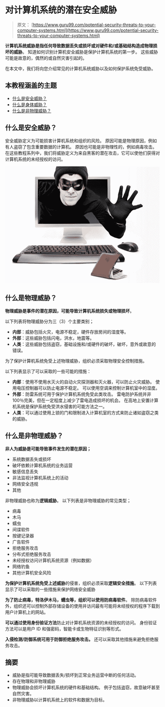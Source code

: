 # 对计算机系统的潜在安全威胁

> 原文： [https://www.guru99.com/potential-security-threats-to-your-computer-systems.html](https://www.guru99.com/potential-security-threats-to-your-computer-systems.html)

**计算机系统威胁是指任何导致数据丢失或损坏或对硬件和/或基础结构造成物理损坏的威胁**。 知道如何识别计算机安全威胁是保护计算机系统的第一步。 这些威胁可能是故意的，偶然的或自然灾害引起的。

在本文中，我们将向您介绍常见的计算机系统威胁以及如何保护系统免受威胁。

## 本教程涵盖的主题

*   [什么是安全威胁？](#1)
*   [什么是身体威胁？](#2)
*   [什么是非物理威胁？](#3)

## 什么是安全威胁？

安全威胁定义为可能损害计算机系统和组织的风险。 原因可能是物理原因，例如有人盗窃了包含重要数据的计算机。 原因也可能是非物理性的，例如病毒攻击。 在这些教程系列中，我们将威胁定义为来自黑客的潜在攻击，它可以使他们获得对计算机系统的未经授权的访问。

![Potential Security Threats To Your Computer Systems](img/656b7588120694ddde0b30e4e39a2479.png "Potential Security Threats To Your Computer Systems")

## 什么是物理威胁？

**物理威胁是事件的潜在原因，可能导致计算机系统损失或物理损坏**。

以下列表将物理威胁分为三（3）个主要类别；

*   **内部**：威胁包括火灾，电源不稳定，硬件存放房间的湿度等。
*   **外部**：这些威胁包括闪电，洪水，地震等。
*   **人类**：这些威胁包括盗窃，基础设施和/或硬件的破坏，破坏，意外或故意的错误。

为了保护计算机系统免受上述物理威胁，组织必须采取物理安全控制措施。

以下列表显示了可以采取的一些可能的措施：

*   **内部**：使用不使用水灭火的自动火灾探测器和灭火器，可以防止火灾威胁。 使用电压控制器可以防止电源不稳定。 可以使用空调来控制计算机室中的湿度。
*   **外部**：防雷系统可用于保护计算机系统免受此类攻击。 雷电防护系统并非 100％完美，但在一定程度上减少了雷电造成损坏的机会。 在高地上安置计算机系统是保护系统免受洪水侵害的可能方法之一。
*   **人类**：可以通过使用上锁的门和限制进入计算机室的方式来防止诸如盗窃之类的威胁。

## 什么是非物理威胁？

**非人为威胁是可能导致事件发生的潜在原因；**

*   系统数据丢失或损坏
*   破坏依赖计算机系统的业务运营
*   敏感信息丢失
*   非法监视计算机系统上的活动
*   网络安全违规
*   其他

非物理威胁也称为**逻辑威胁**。 以下列表是非物理威胁的常见类型；

*   病毒
*   木马
*   蠕虫
*   间谍软件
*   按键记录器
*   广告软件
*   拒绝服务攻击
*   分布式拒绝服务攻击
*   未经授权访问计算机系统资源（例如数据）
*   网络钓鱼
*   其他计算机安全风险

**为保护计算机系统免受上述威胁**的侵害，组织必须采取**逻辑安全措施**。 以下列表显示了可以采取的一些措施来保护网络安全威胁

**为了防止病毒，特洛伊木马，蠕虫等，组织可以使用防病毒软件**。 除防病毒软件外，组织还可以控制外部存储设备的使用并访问最有可能将未经授权的程序下载到用户计算机上的网站。

**可以通过使用身份验证方法**防止对计算机系统资源的未经授权的访问。 身份验证方法可以是用户 ID 和强密码，智能卡或生物特征识别等形式。

**入侵检测/防御系统可用于防御拒绝服务攻击。** 还可以采取其他措施来避免拒绝服务攻击。

## 摘要

*   威胁是指可能导致数据丢失/损坏到正常业务运营中断的任何活动。
*   存在物理和非物理威胁
*   物理威胁会损坏计算机系统的硬件和基础结构。 例子包括盗窃，故意破坏甚至自然灾害。
*   非物理威胁以计算机系统上的软件和数据为目标。